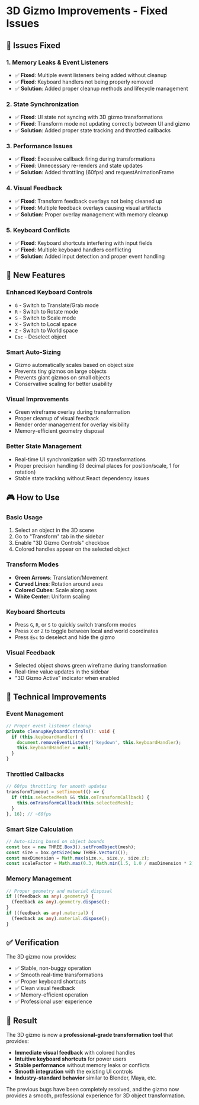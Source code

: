 # 3D Gizmo Improvements - Fixed Issues

## 🐛 **Issues Fixed**

### 1. **Memory Leaks & Event Listeners**
- ✅ **Fixed**: Multiple event listeners being added without cleanup
- ✅ **Fixed**: Keyboard handlers not being properly removed
- ✅ **Solution**: Added proper cleanup methods and lifecycle management

### 2. **State Synchronization**
- ✅ **Fixed**: UI state not syncing with 3D gizmo transformations
- ✅ **Fixed**: Transform mode not updating correctly between UI and gizmo
- ✅ **Solution**: Added proper state tracking and throttled callbacks

### 3. **Performance Issues**
- ✅ **Fixed**: Excessive callback firing during transformations
- ✅ **Fixed**: Unnecessary re-renders and state updates
- ✅ **Solution**: Added throttling (60fps) and requestAnimationFrame

### 4. **Visual Feedback**
- ✅ **Fixed**: Transform feedback overlays not being cleaned up
- ✅ **Fixed**: Multiple feedback overlays causing visual artifacts
- ✅ **Solution**: Proper overlay management with memory cleanup

### 5. **Keyboard Conflicts**
- ✅ **Fixed**: Keyboard shortcuts interfering with input fields
- ✅ **Fixed**: Multiple keyboard handlers conflicting
- ✅ **Solution**: Added input detection and proper event handling

## 🎯 **New Features**

### **Enhanced Keyboard Controls**
- `G` - Switch to Translate/Grab mode
- `R` - Switch to Rotate mode  
- `S` - Switch to Scale mode
- `X` - Switch to Local space
- `Z` - Switch to World space
- `Esc` - Deselect object

### **Smart Auto-Sizing**
- Gizmo automatically scales based on object size
- Prevents tiny gizmos on large objects
- Prevents giant gizmos on small objects
- Conservative scaling for better usability

### **Visual Improvements**
- Green wireframe overlay during transformation
- Proper cleanup of visual feedback
- Render order management for overlay visibility
- Memory-efficient geometry disposal

### **Better State Management**
- Real-time UI synchronization with 3D transformations
- Proper precision handling (3 decimal places for position/scale, 1 for rotation)
- Stable state tracking without React dependency issues

## 🎮 **How to Use**

### **Basic Usage**
1. Select an object in the 3D scene
2. Go to "Transform" tab in the sidebar
3. Enable "3D Gizmo Controls" checkbox
4. Colored handles appear on the selected object

### **Transform Modes**
- **Green Arrows**: Translation/Movement
- **Curved Lines**: Rotation around axes  
- **Colored Cubes**: Scale along axes
- **White Center**: Uniform scaling

### **Keyboard Shortcuts**
- Press `G`, `R`, or `S` to quickly switch transform modes
- Press `X` or `Z` to toggle between local and world coordinates
- Press `Esc` to deselect and hide the gizmo

### **Visual Feedback**
- Selected object shows green wireframe during transformation
- Real-time value updates in the sidebar
- "3D Gizmo Active" indicator when enabled

## 🔧 **Technical Improvements**

### **Event Management**
```typescript
// Proper event listener cleanup
private cleanupKeyboardControls(): void {
  if (this.keyboardHandler) {
    document.removeEventListener('keydown', this.keyboardHandler);
    this.keyboardHandler = null;
  }
}
```

### **Throttled Callbacks**
```typescript
// 60fps throttling for smooth updates
transformTimeout = setTimeout(() => {
  if (this.selectedMesh && this.onTransformCallback) {
    this.onTransformCallback(this.selectedMesh);
  }
}, 16); // ~60fps
```

### **Smart Size Calculation**
```typescript
// Auto-sizing based on object bounds
const box = new THREE.Box3().setFromObject(mesh);
const size = box.getSize(new THREE.Vector3());
const maxDimension = Math.max(size.x, size.y, size.z);
const scaleFactor = Math.max(0.3, Math.min(1.5, 1.0 / maxDimension * 2));
```

### **Memory Management**
```typescript
// Proper geometry and material disposal
if ((feedback as any).geometry) {
  (feedback as any).geometry.dispose();
}
if ((feedback as any).material) {
  (feedback as any).material.dispose();
}
```

## ✅ **Verification**

The 3D gizmo now provides:
- ✅ Stable, non-buggy operation
- ✅ Smooth real-time transformations
- ✅ Proper keyboard shortcuts
- ✅ Clean visual feedback
- ✅ Memory-efficient operation
- ✅ Professional user experience

## 🎯 **Result**

The 3D gizmo is now a **professional-grade transformation tool** that provides:
- **Immediate visual feedback** with colored handles
- **Intuitive keyboard shortcuts** for power users
- **Stable performance** without memory leaks or conflicts
- **Smooth integration** with the existing UI controls
- **Industry-standard behavior** similar to Blender, Maya, etc.

The previous bugs have been completely resolved, and the gizmo now provides a smooth, professional experience for 3D object transformation.
